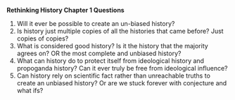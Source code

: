 **Rethinking History Chapter 1 Questions**

1. Will it ever be possible to create an un-biased history?
2. Is history just multiple copies of all the histories that came before? Just copies of copies?
3. What is considered good history? Is it the history that the majority agrees on? OR the most complete and unbiased history?
4. What can history do to protect itself from ideological history and propoganda history? Can it ever truly be free from ideological influence? 
5. Can history rely on scientific fact rather than unreachable truths to create an unbiased history? Or are we stuck forever with conjecture and what ifs? 
